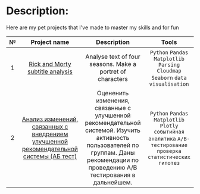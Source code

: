 # Description:
Here are my pet projects that I've made to master my skills and for fun

|№ | Project name | Description |Tools|
| :--------------------: | :---------------------: |:---------------------------:| :--------------------: |
|1| [Rick and Morty subtitle analysis](https://goo.su/5ZDwhzP)| Analyse text of four seasons. Make a portret of characters |``Python`` ``Pandas`` ``Matplotlib`` ``Parsing`` ``Cloudmap`` ``Seaborn`` ``data visualisation``|
|2|[Анализ изменений, связанных с внедрением улучшенной рекомендательной системы (АБ тест)](https://goo.su/IbJh)|Оцененить изменения, связанные с улучшенной рекомендательной системой. Изучить активность пользователей по группам. Даны рекомендации по проведению А/В тестирования в дальнейшем. | ``Python`` ``Pandas`` ``Matplotlib`` ``Plotly`` ``событийная аналитика`` ``A/B-тестирование`` ``проверка статистических гипотез`` |
